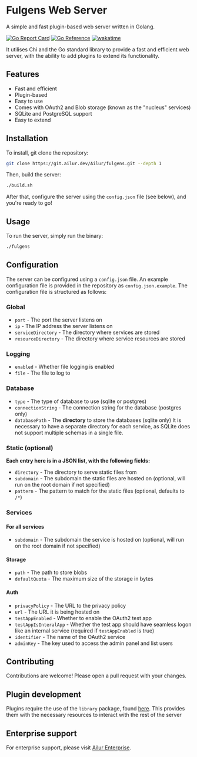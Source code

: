 # Fulgens Web Server
A simple and fast plugin-based web server written in Golang.

[![Go Report Card](https://goreportcard.com/badge/git.ailur.dev/ailur/fulgens)](https://goreportcard.com/report/git.ailur.dev/ailur/fulgens) [![Go Reference](https://pkg.go.dev/badge/git.ailur.dev/ailur/fulgens.svg)](https://pkg.go.dev/git.ailur.dev/ailur/fulgens) [![wakatime](https://wakatime.com/badge/user/754e87c4-b184-4291-9f4e-0392f3c2126c/project/1f4885c6-3a1b-4f0d-b72b-5659c94ea2ad.svg)](https://wakatime.com/badge/user/754e87c4-b184-4291-9f4e-0392f3c2126c/project/1f4885c6-3a1b-4f0d-b72b-5659c94ea2ad)

It utilises Chi and the Go standard library to provide a fast and efficient web server, with the ability to add plugins to extend its functionality.

## Features
- Fast and efficient
- Plugin-based
- Easy to use
- Comes with OAuth2 and Blob storage (known as the "nucleus" services)
- SQLite and PostgreSQL support
- Easy to extend

## Installation
To install, git clone the repository:
```sh
git clone https://git.ailur.dev/Ailur/fulgens.git --depth 1
```

Then, build the server:
```sh
./build.sh
```

After that, configure the server using the `config.json` file (see below), and you're ready to go!

## Usage
To run the server, simply run the binary:
```sh
./fulgens
```

## Configuration
The server can be configured using a `config.json` file. An example configuration file is provided in the repository as `config.json.example`. The configuration file is structured as follows:
### Global
- `port` - The port the server listens on
- `ip` - The IP address the server listens on
- `serviceDirectory` - The directory where services are stored
- `resourceDirectory` - The directory where service resources are stored
### Logging
- `enabled` - Whether file logging is enabled
- `file` - The file to log to
### Database
- `type` - The type of database to use (sqlite or postgres)
- `connectionString` - The connection string for the database (postgres only)
- `databasePath` - The **directory** to store the databases (sqlite only)
It is necessary to have a separate directory for each service, as SQLite does not support multiple schemas in a single file.
### Static (optional)
**Each entry here is in a JSON list, with the following fields:**
- `directory` - The directory to serve static files from
- `subdomain` - The subdomain the static files are hosted on (optional, will run on the root domain if not specified)
- `pattern` - The pattern to match for the static files (optional, defaults to `/*`)
### Services
#### For all services
- `subdomain` - The subdomain the service is hosted on (optional, will run on the root domain if not specified)
#### Storage
- `path` - The path to store blobs
- `defaultQuota` - The maximum size of the storage in bytes
#### Auth
- `privacyPolicy` - The URL to the privacy policy
- `url` - The URL it is being hosted on
- `testAppEnabled` - Whether to enable the OAuth2 test app
- `testAppIsInteralApp` - Whether the test app should have seamless logon like an internal service (required if `testAppEnabled` is true)
- `identifier` - The name of the OAuth2 service
- `adminKey` - The key used to access the admin panel and list users

## Contributing
Contributions are welcome! Please open a pull request with your changes.

## Plugin development
Plugins require the use of the `library` package, found [here](https://pkg.go.dev/git.ailur.dev/Ailur/fulgens/library).
This provides them with the necessary resources to interact with the rest of the server

## Enterprise support
For enterprise support, please visit [Ailur Enterprise](https://ailur.dev/enterprise).